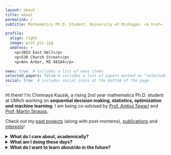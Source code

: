 ```yaml
---
layout: about
title: about
permalink: /
subtitle: Mathematics Ph.D. Student, University of Michigan. <a href= 'https://drive.google.com/file/d/1lXFeZx2ozzytd_JVF74125q_PTBW0gUL/view?usp=sharing'>Curriculum Vitae</a>.

profile:
  align: right
  image: prof_pic.jpg
  address: >
    <p>3852 East Hall</p>
    <p>530 Church Street</p>
    <p>Ann Arbor, MI 48104</p>

news: true  # includes a list of news items
selected_papers: false # includes a list of papers marked as "selected={true}"
social: true  # includes social icons at the bottom of the page
---
```


Hi there! I'm Chinmaya Kausik, a rising 2nd year mathematics Ph.D. student at UMich working on **sequential decision making, statistics, optimization and machine learning**. I am being co-advised by [Prof. Ambuj Tewari](https://ambujtewari.github.io/) and [Prof. Martin Strauss](https://web.eecs.umich.edu/~martinjs/).

Check out my [past projects](projects) (along with post-mortems), [publications](publications) and [interests](more)!

<details markdown="1">
  <summary markdown="span"> <b> What do I care about, academically? </b> </summary>

  * Mathematical problems motivated by tangible, real-world questions. These days, my work focuses on **sequential decision making with offline data**. I also have side projects in **deep learning and control theory**, and I intend to combine my current interests with ideas in **differential privacy** very soon. On the other hand, a lot of my undergraduate background was in geometry, topology and dynamics, with work in computer-assisted topology and geometry. 
  * **Increasing accessibility** to and in higher mathematics and **creating communities** where ideas cross pollinate and people pull each other up. This is part of why I co-founded and co-organize [Monsoon Math Camp](https://www.monsoonmath.org) - an online math camp for promising high school students introducing them to advanced undergraduate and graduate-level math. You should check it out! I have also been involved in building and expanding other mathematical communities, like platforms for the PolyMath REU, DRP programs and the undergraduate math organization at IISc, etc.
</details>
  
<details markdown="1">
  <summary markdown="span"> <b> What am I doing these days? </b></summary>
  </br>
  
  * Working on projects on offline RL in **confounded** tabular MDPs and learning **mixtures of MDPs**.
  * Thinking about **minimax optimal** algorithms for offline policy evaluation (**OPE**) and the role of the geometry of action sets.
  * Working on **double descent** in denoising under the guidance of [Rishi Sonthalia](https://sites.google.com/umich.edu/rsonthal/home?authuser=0). Work continued from [MREG 2022](https://sites.google.com/umich.edu/mreg-2022/home).
  * Continuing work on our project from [LOGML 2022](https://www.logml.ai/)! I was a participant in Dr. Eli Meirom's group, planning to work on using RL for graph **rewiring in GNNs** to prevent oversquashing for long range problems.
  * Mentoring undergraduate students on a project about using machine learning to enhance **model predictive control**.
  * Fleshing out ideas for more academic communities like **Monsoon Math**.

  </details>

<details markdown="1">
  <summary markdown="span"> <b> What do I want to learn about/do in the future? </b></summary>
  </br>

  _Primary goals_
  * Work on learning other mixtures of time series with control input.
  * Work on generating synthetic data privately for time series, starting with MDPs and Markov Chains.
  * Learn about differential privacy and its intersection with sequential decision-making.
  * Start maintaining my progress [log](log) again.
  * Learn about safe RL and think about techniques beyond primal-dual ones, perhaps using model-based RL with uncertain models.
  * Watch lectures from the Data Driven Decision Processes program at the Simons Institute this semester.
  * Gain a comprehensive view of techniques that go into minimax lower bounds in RL.

  _Side-quests_
  * The theory behind GNNs and deep learning in general.
  * Causality and its interaction with sequential decision making and RL.
  * Algorithmic fairness.
  * Geometric and topological insights for data analysis and machine learning (for example, non-positive curvature representation learning).
  * Natural Language Processing.
  * Using insights from machine learning for biology. In a specific example, learning a hierarchical or causal structure from genomics 

 </details>
 
 </br>

